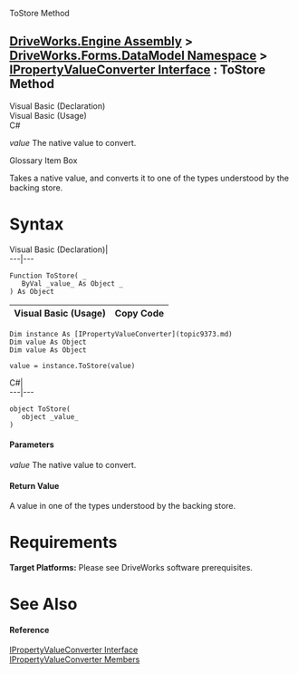 ToStore Method   
  
[DriveWorks.Engine Assembly](topic2156.md) > [DriveWorks.Forms.DataModel Namespace](topic9371.md) > [IPropertyValueConverter Interface](topic9373.md) : ToStore Method  
---  
  
Visual Basic (Declaration)    
Visual Basic (Usage)    
C# 

_value_
    The native value to convert.

Glossary Item Box

Takes a native value, and converts it to one of the types understood by the backing store. 

# Syntax

Visual Basic (Declaration)|   
---|---  
      
    
    Function ToStore( _
       ByVal _value_ As Object _
    ) As Object  
  
Visual Basic (Usage)| Copy Code  
---|---  
      
    
    Dim instance As [IPropertyValueConverter](topic9373.md)
    Dim value As Object
    Dim value As Object
     
    value = instance.ToStore(value)  
  
C#|   
---|---  
      
    
    object ToStore( 
       object _value_
    )  
  
#### Parameters

 _value_
    The native value to convert.

#### Return Value

A value in one of the types understood by the backing store.

# Requirements

**Target Platforms:** Please see DriveWorks software prerequisites.

# See Also

#### Reference

[IPropertyValueConverter Interface](topic9373.md)   
[IPropertyValueConverter Members](topic9374.md)


